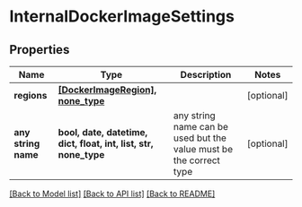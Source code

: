 # InternalDockerImageSettings


## Properties
Name | Type | Description | Notes
------------ | ------------- | ------------- | -------------
**regions** | [**[DockerImageRegion], none_type**](DockerImageRegion.md) |  | [optional] 
**any string name** | **bool, date, datetime, dict, float, int, list, str, none_type** | any string name can be used but the value must be the correct type | [optional]

[[Back to Model list]](../README.md#documentation-for-models) [[Back to API list]](../README.md#documentation-for-api-endpoints) [[Back to README]](../README.md)



